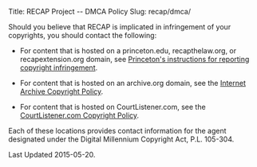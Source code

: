 Title: RECAP Project -- DMCA Policy
Slug: recap/dmca/


Should you believe that RECAP is implicated in infringement of your copyrights, you should contact the following:

 - For content that is hosted on a princeton.edu, recapthelaw.org, or recapextension.org domain, see [Princeton's instructions for reporting copyright infringement][p].

 - For content that is hosted on an archive.org domain, see the [Internet Archive Copyright Policy][ia].

 - For content that is hosted on CourtListener.com, see the [CourtListener.com Copyright Policy][cl].

Each of these locations provides contact information for the agent designated under the Digital Millennium Copyright Act, P.L. 105-304.

Last Updated 2015-05-20.


[p]: http://www.princeton.edu/main/administration/legal_compliance/copyright/
[ia]: http://www.archive.org/about/terms.php
[cl]: https://www.courtlistener.com/terms/#copyright
